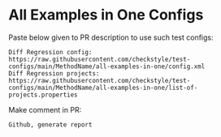 # All Examples in One Configs
Paste below given to PR description to use such test configs:
```
Diff Regression config: https://raw.githubusercontent.com/checkstyle/test-configs/main/MethodName/all-examples-in-one/config.xml
Diff Regression projects: https://raw.githubusercontent.com/checkstyle/test-configs/main/MethodName/all-examples-in-one/list-of-projects.properties
```
Make comment in PR:
```
Github, generate report
```
